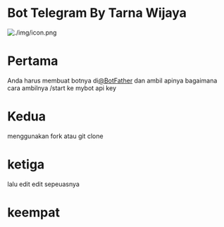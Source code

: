 # Bot Telegram By Tarna Wijaya 
![./img/icon.png](#)

# Pertama
Anda harus membuat botnya di[@BotFather](https://t.me/BotFather)
dan ambil apinya bagaimana cara ambilnya /start ke mybot api key 

# Kedua
menggunakan fork atau git clone

# ketiga
lalu edit edit sepeuasnya

# keempat